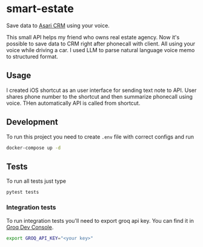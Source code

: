 # smart-estate

Save data to [Asari CRM](https://asaricrm.com/) using your voice.

This small API helps my friend who owns real estate agency. Now it's possible to save data to CRM right after phonecall with client. All using your voice while driving a car.
I used LLM to parse natural language voice memo to structured format.

## Usage
I created iOS shortcut as an user interface for sending text note to API.
User shares phone number to the shortcut and then summarize phonecall using voice. THen automatically API is called from shortcut.

## Development
To run this project you need to create `.env` file with correct configs and run
```sh
docker-compose up -d
```

## Tests
To run all tests just type
```
pytest tests
```

### Integration tests
To run integration tests you'll need to export groq api key.
You can find it in [Groq Dev Console](https://console.groq.com/keys).
```sh
export GROQ_API_KEY="<your key>"
```

